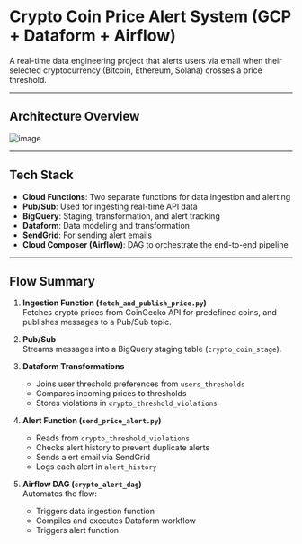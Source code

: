 # Crypto Coin Price Alert System (GCP + Dataform + Airflow)

A real-time data engineering project that alerts users via email when their selected cryptocurrency (Bitcoin, Ethereum, Solana) crosses a price threshold.

---

## Architecture Overview

![image](https://github.com/user-attachments/assets/07907b6a-33b1-48b2-bfce-6083d8e1decf)


---

## Tech Stack

- **Cloud Functions**: Two separate functions for data ingestion and alerting
- **Pub/Sub**: Used for ingesting real-time API data
- **BigQuery**: Staging, transformation, and alert tracking
- **Dataform**: Data modeling and transformation
- **SendGrid**: For sending alert emails
- **Cloud Composer (Airflow)**: DAG to orchestrate the end-to-end pipeline

---

## Flow Summary

1. **Ingestion Function (`fetch_and_publish_price.py`)**  
   Fetches crypto prices from CoinGecko API for predefined coins, and publishes messages to a Pub/Sub topic.

2. **Pub/Sub**  
   Streams messages into a BigQuery staging table (`crypto_coin_stage`).

3. **Dataform Transformations**  
   - Joins user threshold preferences from `users_thresholds`
   - Compares incoming prices to thresholds
   - Stores violations in `crypto_threshold_violations`

4. **Alert Function (`send_price_alert.py`)**  
   - Reads from `crypto_threshold_violations`
   - Checks alert history to prevent duplicate alerts
   - Sends alert email via SendGrid
   - Logs each alert in `alert_history`

5. **Airflow DAG (`crypto_alert_dag`)**  
   Automates the flow:
   - Triggers data ingestion function
   - Compiles and executes Dataform workflow
   - Triggers alert function


